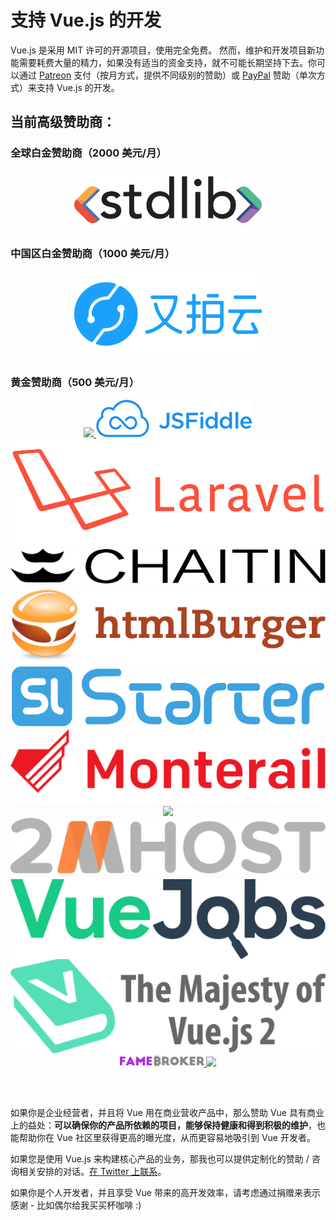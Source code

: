 # 支持 Vue.js 的开发

Vue.js 是采用 MIT 许可的开源项目，使用完全免费。
然而，维护和开发项目新功能需要耗费大量的精力，如果没有适当的资金支持，就不可能长期坚持下去。你可以通过 [Patreon](https://www.patreon.com/evanyou) 支付（按月方式，提供不同级别的赞助）或 [PayPal](https://www.paypal.me/evanyou) 赞助（单次方式）来支持 Vue.js 的开发。

## 当前高级赞助商：

### 全球白金赞助商（2000 美元/月）

<p style="text-align: center;">
  <a href="https://stdlib.com">
    <img style="width:300px" src="/images/stdlib.png">
  </a>
</p>

### 中国区白金赞助商（1000 美元/月）

<p style="text-align: center;">
  <a href="https://www.upyun.com/?utm_source=vue&utm_medium=ad&utm_content=index" target="_blank">
    <img src="/images/upyun-large.png" style="width:300px">
  </a>
</p>

### 黄金赞助商（500 美元/月）

<p style="text-align: center; margin-top: 0; margin-bottom: 60px" class="sponsors-page">
  <a href="https://deepstreamhub.com" target="_blank" style="width:140px;top:1px">
    <img src="/images/deepstream.png" style="width:140px">
  </a><a href="https://jsfiddle.net">
    <img src="/images/jsfiddle.png">
  </a><a href="https://laravel.com">
    <img src="/images/laravel.png">
  </a><a href="https://chaitin.cn">
    <img src="/images/chaitin.png">
  </a><a href="https://htmlburger.com" target="_blank">
    <img src="/images/htmlburger.png">
  </a><a href="https://starter.someline.com/" target="_blank">
    <img src="/images/someline.png">
  </a><a href="http://monterail.com/" target="_blank">
    <img src="/images/monterail.png">
  </a><a href="https://www.trisoft.ro/" target="_blank">
    <img src="/images/trisoft.png">
  </a><a href="https://www.2mhost.com/" target="_blank">
    <img src="/images/2mhost.png">
  </a><a href="https://vuejobs.com/?ref=vuejs" target="_blank" style="position:relative;top:6px">
    <img src="/images/vuejobs.svg">
  </a><a href="https://leanpub.com/vuejs2" target="_blank">
    <img src="/images/tmvuejs2.png">
  </a><a href="https://famebroker.com" target="_blank" style="width:135px">
    <img src="/images/famebroker.png" style="width:135px">
  </a><a href="https://component.io" target="_blank" style="width:140px">
    <img src="/images/component_io.png" style="width:140px">
  </a>
</p>

如果你是企业经营者，并且将 Vue 用在商业营收产品中，那么赞助 Vue 具有商业上的益处：**可以确保你的产品所依赖的项目，能够保持健康和得到积极的维护**，也能帮助你在 Vue 社区里获得更高的曝光度，从而更容易地吸引到 Vue 开发者。

如果您是使用 Vue.js 来构建核心产品的业务，那我也可以提供定制化的赞助 / 咨询相关安排的对话。[在 Twitter 上联系](https://twitter.com/youyuxi)。

如果你是个人开发者，并且享受 Vue 带来的高开发效率，请考虑通过捐赠来表示感谢 - 比如偶尔给我买买杯咖啡 :)
